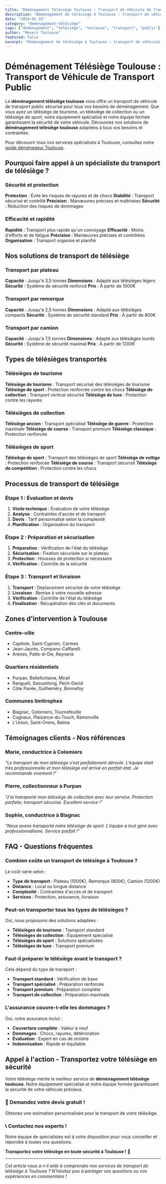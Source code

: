 ```yaml
---
title: "Déménagement Télésiège Toulouse : Transport de Véhicule de Transport Public"
description: "Déménagement de télésiège à Toulouse : transport de véhicule de transport public. Équipement spécialisé, équipe formée, assurance complète. Devis gratuit."
date: "2024-01-15"
category: "deménagement-télésiège"
tags: ["déménagement", "télésiège", "toulouse", "transport", "public"]
author: "Moverz Toulouse"
featured: false
excerpt: "Déménagement de télésiège à Toulouse : transport de véhicule de transport public. Équipement spécialisé, équipe formée, assurance complète."
---
```


# Déménagement Télésiège Toulouse : Transport de Véhicule de Transport Public

Le **déménagement télésiège toulouse** vous offre un transport de véhicule de transport public sécurisé pour tous vos besoins de déménagement. Que vous ayez un télésiège de tourisme, un télésiège de collection ou un télésiège de sport, notre équipement spécialisé et notre équipe formée garantissent la sécurité de votre véhicule. Découvrez nos solutions de **déménagement télésiège toulouse** adaptées à tous vos besoins et contraintes.

Pour découvrir tous nos services spécialisés à Toulouse, consultez notre [guide déménageur Toulouse](/blog/piliers/demenageur-toulouse).

## Pourquoi faire appel à un spécialiste du transport de télésiège ?

### Sécurité et protection

**Protection** : Évite les risques de rayures et de chocs
**Stabilité** : Transport sécurisé et contrôlé
**Précision** : Manœuvres précises et maîtrisées
**Sécurité** : Réduction des risques de dommages

### Efficacité et rapidité

**Rapidité** : Transport plus rapide qu'un convoyage
**Efficacité** : Moins d'efforts et de fatigue
**Précision** : Manœuvres précises et contrôlées
**Organisation** : Transport organisé et planifié

## Nos solutions de transport de télésiège

### Transport par plateau

**Capacité** : Jusqu'à 3,5 tonnes
**Dimensions** : Adapté aux télésièges légers
**Sécurité** : Système de sécurité renforcé
**Prix** : À partir de 1000€

### Transport par remorque

**Capacité** : Jusqu'à 2,5 tonnes
**Dimensions** : Adapté aux télésièges compacts
**Sécurité** : Système de sécurité standard
**Prix** : À partir de 800€

### Transport par camion

**Capacité** : Jusqu'à 7,5 tonnes
**Dimensions** : Adapté aux télésièges lourds
**Sécurité** : Système de sécurité maximal
**Prix** : À partir de 1200€

## Types de télésièges transportés

### Télésièges de tourisme

**Télésiège de tourisme** : Transport sécurisé des télésièges de tourisme
**Télésiège de sport** : Protection renforcée contre les chocs
**Télésiège de collection** : Transport vertical sécurisé
**Télésiège de luxe** : Protection contre les rayures

### Télésièges de collection

**Télésiège ancien** : Transport spécialisé
**Télésiège de guerre** : Protection maximale
**Télésiège de course** : Transport premium
**Télésiège classique** : Protection renforcée

### Télésièges de sport

**Télésiège de sport** : Transport des télésièges de sport
**Télésiège de voltige** : Protection renforcée
**Télésiège de course** : Transport sécurisé
**Télésiège de compétition** : Protection contre les chocs

## Processus de transport de télésiège

### Étape 1 : Évaluation et devis

1. **Visite technique** : Évaluation de votre télésiège
2. **Analyse** : Contraintes d'accès et de transport
3. **Devis** : Tarif personnalisé selon la complexité
4. **Planification** : Organisation du transport

### Étape 2 : Préparation et sécurisation

1. **Préparation** : Vérification de l'état du télésiège
2. **Sécurisation** : Fixation sécurisée sur le plateau
3. **Protection** : Housses de protection si nécessaire
4. **Vérification** : Contrôle de la sécurité

### Étape 3 : Transport et livraison

1. **Transport** : Déplacement sécurisé de votre télésiège
2. **Livraison** : Remise à votre nouvelle adresse
3. **Vérification** : Contrôle de l'état du télésiège
4. **Finalisation** : Récupération des clés et documents

## Zones d'intervention à Toulouse

### Centre-ville
- Capitole, Saint-Cyprien, Carmes
- Jean-Jaurès, Compans-Caffarelli
- Arènes, Patte-d-Oie, Reynerie

### Quartiers résidentiels
- Purpan, Bellefontaine, Mirail
- Rangueil, Saouzelong, Pech-David
- Côte Pavée, Guilheméry, Bonnefoy

### Communes limitrophes
- Blagnac, Colomiers, Tournefeuille
- Cugnaux, Plaisance-du-Touch, Ramonville
- L'Union, Saint-Orens, Balma

## Témoignages clients - Nos références

### Marie, conductrice à Colomiers
*"Le transport de mon télésiège s'est parfaitement déroulé. L'équipe était très professionnelle et mon télésiège est arrivé en parfait état. Je recommande vivement !"*

### Pierre, collectionneur à Purpan
*"J'ai transporté mon télésiège de collection avec leur service. Protection parfaite, transport sécurisé. Excellent service !"*

### Sophie, conductrice à Blagnac
*"Nous avons transporté notre télésiège de sport. L'équipe a tout géré avec professionnalisme. Service parfait !"*

## FAQ - Questions fréquentes

### Combien coûte un transport de télésiège à Toulouse ?

Le coût varie selon :
- **Type de transport** : Plateau (1000€), Remorque (800€), Camion (1200€)
- **Distance** : Local ou longue distance
- **Complexité** : Contraintes d'accès et de transport
- **Services** : Protection, assurance, livraison

### Peut-on transporter tous les types de télésièges ?

Oui, nous proposons des solutions adaptées :
- **Télésièges de tourisme** : Transport standard
- **Télésièges de collection** : Équipement spécialisé
- **Télésièges de sport** : Solutions spécialisées
- **Télésièges de luxe** : Transport premium

### Faut-il préparer le télésiège avant le transport ?

Cela dépend du type de transport :
- **Transport standard** : Vérification de base
- **Transport spécialisé** : Préparation renforcée
- **Transport premium** : Préparation complète
- **Transport de collection** : Préparation maximale

### L'assurance couvre-t-elle les dommages ?

Oui, notre assurance inclut :
- **Couverture complète** : Valeur à neuf
- **Dommages** : Chocs, rayures, détérioration
- **Évaluation** : Expert en cas de sinistre
- **Indemnisation** : Rapide et équitable

## Appel à l'action - Transportez votre télésiège en sécurité

Votre télésiège mérite le meilleur service de **déménagement télésiège toulouse**. Notre équipement spécialisé et notre équipe formée garantissent la sécurité de votre véhicule précieux.

### 🎿 **Demandez votre devis gratuit !**

Obtenez une estimation personnalisée pour le transport de votre télésiège.

### 📞 **Contactez nos experts !**

Notre équipe de spécialistes est à votre disposition pour vous conseiller et répondre à toutes vos questions.

**Transportez votre télésiège en toute sécurité à Toulouse !** 🚚

---

*Cet article vous a-t-il aidé à comprendre nos services de transport de télésiège à Toulouse ? N'hésitez pas à partager vos questions ou vos expériences en commentaire !*